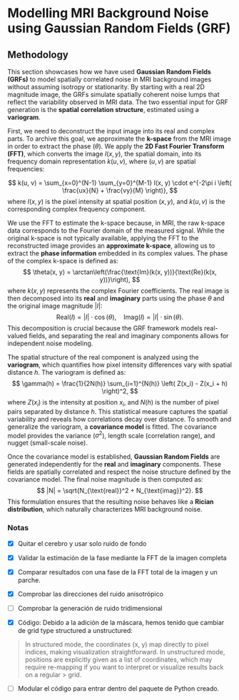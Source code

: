 # Modelling MRI Background Noise using Gaussian Random Fields (GRF)

## Methodology

This section showcases how we have used **Gaussian Random Fields (GRFs)** to model spatially correlated noise in MRI background images without assuming isotropy or stationarity. By starting with a real 2D magnitude image, the GRFs simulate spatially coherent noise lumps that reflect the variability observed in MRI data. The two essential input for GRF generation is the **spatial correlation structure**, estimated using a **variogram**.

First, we need to deconstruct the input image into its real and complex parts. To archive this goal, we approximate the **k-space** from the MRI image in order to extract the phase ($\theta$). We apply the **2D Fast Fourier Transform (FFT)**, which converts the image $I(x, y)$, the spatial domain, into its frequency domain representation $k(u, v)$, where $(u, v)$ are spatial frequencies:

$$
k(u, v) = \sum_{x=0}^{N-1} \sum_{y=0}^{M-1} I(x, y) \cdot e^{-2\pi i \left( \frac{ux}{N} + \frac{vy}{M} \right)},
$$
where $I(x, y)$ is the pixel intensity at spatial position $(x, y)$, and $k(u, v)$ is the corresponding complex frequency component.

We use the FFT to estimate the k-space because, in MRI, the raw k-space data corresponds to the Fourier domain of the measured signal. While the original k-space is not typically available, applying the FFT to the reconstructed image provides an **approximate k-space**, allowing us to extract the **phase information** embedded in its complex values. The phase of the complex k-space is defined as:  
$$
\theta(x, y) = \arctan\left(\frac{\text{Im}(k(x, y))}{\text{Re}(k(x, y))}\right),
$$
where $k(x, y)$ represents the complex Fourier coefficients. The real image is then decomposed into its **real** and **imaginary** parts using the phase $\theta$ and the original image magnitude $|I|$:  
$$
\text{Real}(I) = |I| \cdot \cos(\theta), \quad \text{Imag}(I) = |I| \cdot \sin(\theta).
$$
This decomposition is crucial because the GRF framework models real-valued fields, and separating the real and imaginary components allows for independent noise modeling.

The spatial structure of the real component is analyzed using the **variogram**, which quantifies how pixel intensity differences vary with spatial distance $h$. The variogram is defined as:  
$$
\gamma(h) = \frac{1}{2N(h)} \sum_{i=1}^{N(h)} \left( Z(x_i) - Z(x_i + h) \right)^2,
$$
where $Z(x_i)$ is the intensity at position $x_i$, and $N(h)$ is the number of pixel pairs separated by distance $h$. This statistical measure captures the spatial variability and reveals how correlations decay over distance. To smooth and generalize the variogram, a **covariance model** is fitted. The covariance model provides the variance ($\sigma^2$), length scale (correlation range), and nugget (small-scale noise).

Once the covariance model is established, **Gaussian Random Fields** are generated independently for the **real** and **imaginary** components. These fields are spatially correlated and respect the noise structure defined by the covariance model. The final noise magnitude is then computed as:  
$$
|N| = \sqrt{N_{\text{real}}^2 + N_{\text{imag}}^2}.
$$
This formulation ensures that the resulting noise behaves like a **Rician distribution**, which naturally characterizes MRI background noise.

### Notas

- [X] Quitar el cerebro y usar solo ruido de fondo
- [X] Validar la estimación de la fase mediante la FFT de la imagen completa
- [X] Comparar resultados con una fase de la FFT total de la imagen y un parche.
- [X] Comprobar las direcciones del ruido anisotrópico
- [ ] Comprobar la generación de ruido tridimensional

- [X] Código: Debido a la adición de la máscara, hemos tenido que cambiar de grid type structured a unstructured:

> In structured mode, the coordinates (x, y) map directly to pixel indices, making visualization straightforward.
> In unstructured mode, positions are explicitly given as a list of coordinates, which may require re-mapping if you want to interpret or visualize results back on a regular > grid.

- [ ] Modular el código para entrar dentro del paquete de Python creado.
